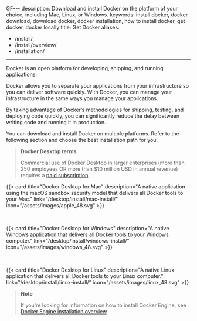 GF---
description: Download and install Docker on the platform of your choice, including
  Mac, Linux, or Windows.
keywords: install docker, docker download, download docker, docker installation, how
  to install docker, get docker, docker locally
title: Get Docker
aliases:
- /install/
- /install/overview/
- /installation/
---

Docker is an open platform for developing, shipping, and running applications.

Docker allows you to separate your applications from your infrastructure so you
can deliver software quickly. With Docker, you can manage your infrastructure in
the same ways you manage your applications. 

By taking advantage of Docker’s
methodologies for shipping, testing, and deploying code quickly, you can
significantly reduce the delay between writing code and running it in production.

You can download and install Docker on multiple platforms. Refer to the following
section and choose the best installation path for you.

> **Docker Desktop terms**
>
> Commercial use of Docker Desktop in larger enterprises (more than 250
> employees OR more than $10 million USD in annual revenue) requires a [paid
> subscription](https://www.docker.com/pricing/).

{{< card
  title="Docker Desktop for Mac"
  description="A native application using the macOS sandbox security model that delivers all Docker tools to your Mac."
  link="/desktop/install/mac-install/"
  icon="/assets/images/apple_48.svg" >}}

<br>

{{< card
  title="Docker Desktop for Windows"
  description="A native Windows application that delivers all Docker tools to your Windows computer."
  link="/desktop/install/windows-install/"
  icon="/assets/images/windows_48.svg" >}}

<br>

{{< card
  title="Docker Desktop for Linux"
  description="A native Linux application that delivers all Docker tools to your Linux computer."
  link="/desktop/install/linux-install/"
  icon="/assets/images/linux_48.svg" >}}

> **Note**
>
> If you're looking for information on how to install Docker Engine, see [Docker Engine installation overview](/engine/install/).
